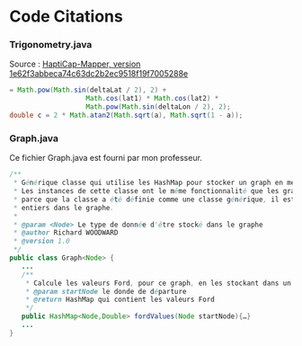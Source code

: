 # Code Citations

 

### Trigonometry.java

Source : [HaptiCap-Mapper, version 1e62f3abbeca74c63dc2b2ec9518f19f7005288e](https://github.com/redd82/HaptiCap-Mapper/tree/1e62f3abbeca74c63dc2b2ec9518f19f7005288e/src/com/company/Trigonometry.java)

```java
= Math.pow(Math.sin(deltaLat / 2), 2) +
                   Math.cos(lat1) * Math.cos(lat2) *
                   Math.pow(Math.sin(deltaLon / 2), 2);
double c = 2 * Math.atan2(Math.sqrt(a), Math.sqrt(1 - a));
```

### Graph.java

Ce fichier Graph.java est fourni par mon professeur.

```java
/**
 * Générique classe qui utilise les HashMap pour stocker un graph en memoire.
 * Les instances de cette classe ont le même fonctionnalité que les graphes vus en TP de Structures de Données, mais
 * parce que la classe a été définie comme une classe générique, il est possible de stocker d'autre chose que des
 * entiers dans le graphe.
 *
 * @param <Node> Le type de donnée d'être stocké dans le graphe
 * @author Richard WOODWARD
 * @version 1.0
 */
public class Graph<Node> {
   ...
   /**
    * Calcule les valeurs Ford, pour ce graph, en les stockant dans un HashMap
    * @param startNode le donde de départure
    * @return HashMap qui contient les valeurs Ford
    */
   public HashMap<Node,Double> fordValues(Node startNode){…}
   ...
}
```